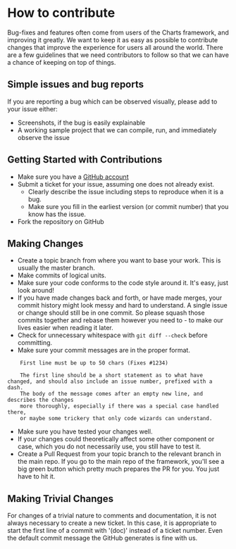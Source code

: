 # How to contribute

Bug-fixes and features often come from users of the Charts framework, and improving it greatly. We want to keep it as easy as possible to contribute changes that improve the experience for users all around the world. There are a few guidelines that we
need contributors to follow so that we can have a chance of keeping on
top of things.

## Simple issues and bug reports

If you are reporting a bug which can be observed visually, please add to your issue either:

* Screenshots, if the bug is easily explainable
* A working sample project that we can compile, run, and immediately observe the issue

## Getting Started with Contributions

* Make sure you have a [GitHub account](https://github.com/signup/free)
* Submit a ticket for your issue, assuming one does not already exist.
  * Clearly describe the issue including steps to reproduce when it is a bug.
  * Make sure you fill in the earliest version (or commit number) that you know has the issue.
* Fork the repository on GitHub

## Making Changes

* Create a topic branch from where you want to base your work. This is usually the master branch.
* Make commits of logical units.
* Make sure your code conforms to the code style around it. It's easy, just look around!
* If you have made changes back and forth, or have made merges, your commit history might look messy and hard to understand. A single issue or change should still be in one commit. So please squash those commits together and rebase them however you need to - to make our lives easier when reading it later.
* Check for unnecessary whitespace with `git diff --check` before committing.
* Make sure your commit messages are in the proper format.

````
    First line must be up to 50 chars (Fixes #1234)

    The first line should be a short statement as to what have changed, and should also include an issue number, prefixed with a dash.
    The body of the message comes after an empty new line, and describes the changes
    more thoroughly, especially if there was a special case handled there,
    or maybe some trickery that only code wizards can understand.
````

* Make sure you have tested your changes well.
* If your changes could theoretically affect some other component or case, which you do not necessarily use, you still have to test it.
* Create a Pull Request from your topic branch to the relevant branch in the main repo. If you go to the main repo of the framework, you'll see a big green button which pretty much prepares the PR for you. You just have to hit it.

## Making Trivial Changes

For changes of a trivial nature to comments and documentation, it is not
always necessary to create a new ticket. In this case, it is
appropriate to start the first line of a commit with '(doc)' instead of
a ticket number. Even the default commit message the GitHub generates is fine with us.